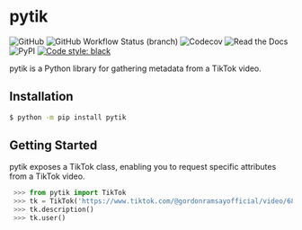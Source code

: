 # pytik
![GitHub](https://img.shields.io/github/license/thengo1/pytik)
![GitHub Workflow Status (branch)](https://img.shields.io/github/workflow/status/thengo1/pytik/tests/main)
![Codecov](https://img.shields.io/codecov/c/github/thengo1/pytik)
![Read the Docs](https://img.shields.io/readthedocs/pytik)
![PyPI](https://img.shields.io/pypi/v/pytik?color=gree)
[![Code style: black](https://img.shields.io/badge/code%20style-black-000000.svg)](https://github.com/psf/black)

pytik is a Python library for gathering metadata from a TikTok video.

## Installation

```bash
$ python -m pip install pytik
```

## Getting Started

pytik exposes a TikTok class, enabling you to request specific attributes from a TikTok video.

```python
 >>> from pytik import TikTok
 >>> tk = TikTok('https://www.tiktok.com/@gordonramsayofficial/video/6898822706662231302?lang=en')
 >>> tk.description()
 >>> tk.user()
```
